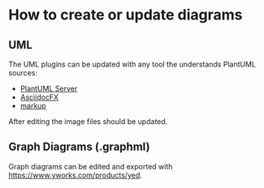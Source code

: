 # How to create or update diagrams

## UML

The UML plugins can be updated with any tool
the understands PlantUML sources:

 - [PlantUML Server](https://hub.docker.com/r/plantuml/plantuml-server/)
 - [AsciidocFX](https://asciidocfx.com/)
 - [markup](http://bitbucket.org/adrobisch/markup)
 
 After editing the image files should be updated.
 
 ## Graph Diagrams (.graphml)
 
 Graph diagrams can be edited and exported with https://www.yworks.com/products/yed.